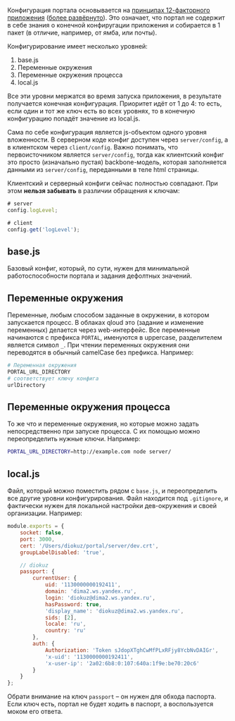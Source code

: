 Конфигурация портала основывается на [принципах 12-факторного приложения](https://habrahabr.ru/post/261171/) ([более развёрнуто](https://habrahabr.ru/post/258739/)). Это означает, что портал не содержит в себе знания о конечной конфиругации приложения и собирается в 1 пакет (в отличие, например, от ямба, или почты).

Конфигурирование имеет несколько уровней:

1. base.js
2. Переменные окружения
3. Переменные окружения процесса
4. local.js

Все эти уровни мержатся во время запуска приложения, в результате получается конечная конфигурация. Приоритет идёт от 1 до 4: то есть, если один и тот же ключ есть во всех уровнях, то в конечную конфигурацию попадёт значение из local.js.

Сама по себе конфигурация является js-объектом одного уровня вложенности. В серверном коде конфиг доступен через `server/config`, а в клиентском через `client/config`. Важно понимать, что первоисточником является `server/config`, тогда как клиентский конфиг это просто (изначально пустая) backbone-модель, которая заполняется данными из `server/config`, переданными в теле html страницы.

Клиентский и серверный конфиги сейчас полностью совпадают. При этом **нельзя забывать** в различии обращения к ключам:

```js
# server
config.logLevel;

# client
config.get('logLevel');
```

## base.js

Базовый конфиг, который, по сути, нужен для минимальной работоспособности портала и задания дефолтных значений.

## Переменные окружения

Переменные, любым способом заданные в окружении, в котором запускается процесс. В облаках qloud это (задание и изменение переменных) делается через web-интерфейс. Все переменные начинаются с префикса `PORTAL`, именуются в uppercase, разделителем является символ `_`. При чтении переменных окружения они переводятся в обычный camelCase без префикса. Например:

```bash
# Переменная окружения
PORTAL_URL_DIRECTORY
# соответствует ключу конфига
urlDirectory
```

## Переменные окружения процесса

То же что и переменные окружения, но которые можно задать непосредственно при запуске процесса. С их помощью можно переопределить нужные ключи. Например:

```bash
PORTAL_URL_DIRECTORY=http://example.com node server/
```

## local.js

Файл, который можно поместить рядом с `base.js`, и переопределить все другие уровни конфигурирования. Файл находится под `.gitignore`, и фактически нужен для локальной настройки дев-окружения и своей организации. Например:

```js
module.exports = {
    socket: false,
    port: 3000,
    cert: '/Users/diokuz/portal/server/dev.crt',
    groupLabelDisabled: 'true',

    // diokuz
    passport: {
        currentUser: {
            uid: '1130000000192411',
            domain: 'dima2.ws.yandex.ru',
            login: 'diokuz@dima2.ws.yandex.ru',
            hasPassword: true,
            'display_name': 'diokuz@dima2.ws.yandex.ru',
            sids: [2],
            locale: 'ru',
            country: 'ru'
        },
        auth: {
            Authorization: 'Token sJdopXTghCwMfPLxRFjy8YcbNvDAIGr',
            'x-uid': '1130000000192411',
            'x-user-ip': '2a02:6b8:0:107:640a:1f9e:be70:20c6'
        }
    }
};

```

Обрати внимание на ключ `passport` – он нужен для обхода паспорта. Если ключ есть, портал не будет ходить в паспорт, а воспользуется моком его ответа.
